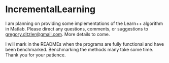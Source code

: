 IncrementalLearning
===================

I am planning on providing some implementations of the Learn++ algorithm in Matlab. Please direct any questions, comments, or suggestions to <gregory.ditzler@gmail.com>. More details to come.


I will mark in the READMEs when the programs are fully functional and have been benchmarked. Benchmarking the methods many take some time. Thank you for your patience.
